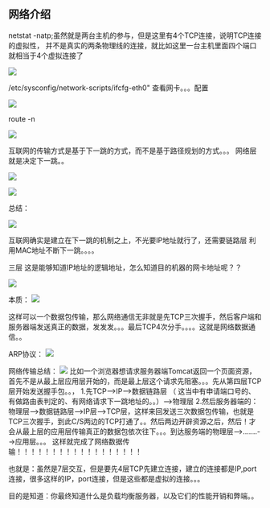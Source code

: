 ## 网络介绍
netstat  -natp;虽然就是两台主机的参与，但是这里有4个TCP连接，说明TCP连接的虚拟性，
并不是真实的两条物理线的连接，就比如这里一台主机里面四个端口就相当于4个虚拟连接了

![](https://winterliublog.oss-cn-beijing.aliyuncs.com/load-balancing/01.png)

/etc/sysconfig/network-scripts/ifcfg-eth0"   查看网卡。。。配置

![](https://winterliublog.oss-cn-beijing.aliyuncs.com/load-balancing/02.png)

route -n

![](https://winterliublog.oss-cn-beijing.aliyuncs.com/load-balancing/03.png)

互联网的传输方式是基于下一跳的方式，而不是基于路径规划的方式。。。
网络层就是决定下一跳。。

![](https://winterliublog.oss-cn-beijing.aliyuncs.com/load-balancing/04.png)

![](https://winterliublog.oss-cn-beijing.aliyuncs.com/load-balancing/05.png)

总结：

![](https://winterliublog.oss-cn-beijing.aliyuncs.com/load-balancing/06.png)

互联网确实是建立在下一跳的机制之上，不光要IP地址就行了，还需要链路层 利用MAC地址不断下一跳。。。。

三层  这是能够知道IP地址的逻辑地址，怎么知道目的机器的网卡地址呢？？

![](https://winterliublog.oss-cn-beijing.aliyuncs.com/load-balancing/07.png)

本质：
![](https://winterliublog.oss-cn-beijing.aliyuncs.com/load-balancing/08.png)

这样可以一个数据包传输，那么网络通信无非就是先TCP三次握手，然后客户端和服务器端发送真正的数据，发发发。。。最后TCP4次分手。。。。这就是网络数据通信。。

ARP协议：
![](https://winterliublog.oss-cn-beijing.aliyuncs.com/load-balancing/09.png)

网络传输总结：
![](https://winterliublog.oss-cn-beijing.aliyuncs.com/load-balancing/10.png)
比如一个浏览器想请求服务器端Tomcat返回一个页面资源，首先不是从最上层应用层开始的，而是最上层这个请求先阻塞。。。先从第四层TCP层开始发送握手包。。，
1.先TCP-->IP-->数据链路层 （ 这当中有申请端口号的、有做路由表判定的、有网络请求下一跳地址的。。）-->物理层
2.然后服务器端的：物理层-->数据链路层-->IP层-->TCP层，这样来回发送三次数据包传输，也就是TCP三次握手，到此C/S两边的TCP打通了。。然后两边开辟资源之后，然后！才会从最上层的应用层传输真正的数据包依次往下。。。到达服务端的物理层-->.......-->应用层。。。
这样就完成了网络数据传输！！！！！！！！！！！！！！！！！！

也就是：虽然是7层交互，但是要先4层TCP先建立连接，建立的连接都是IP,port连接，很多这样的IP，port连接，但是这些都是虚拟的连接。。。

目的是知道：你最终知道什么是负载均衡服务器，以及它们的性能开销和弊端。。